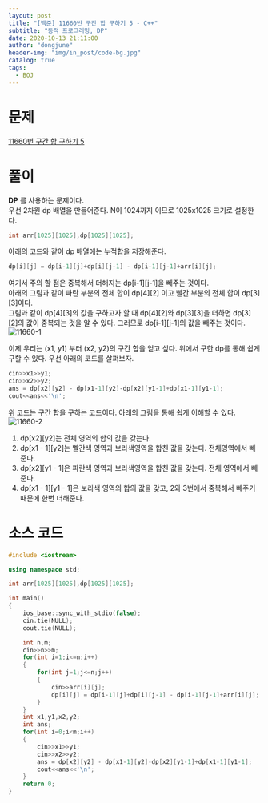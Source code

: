 ```yaml
---
layout: post
title: "[백준] 11660번 구간 합 구하기 5 - C++"
subtitle: "동적 프로그래밍, DP"
date: 2020-10-13 21:11:00
author: "dongjune"
header-img: "img/in_post/code-bg.jpg"
catalog: true
tags:
  - BOJ
---
```


# 문제

[11660번 구간 합 구하기 5](https://www.acmicpc.net/problem/1753)

# 풀이

**DP** 를 사용하는 문제이다.  
우선 2차원 dp 배열을 만들어준다. N이 1024까지 이므로 1025x1025 크기로 설정한다.

```c++
int arr[1025][1025],dp[1025][1025];
```

아래의 코드와 같이 dp 배열에는 누적합을 저장해준다.

```c++
dp[i][j] = dp[i-1][j]+dp[i][j-1] - dp[i-1][j-1]+arr[i][j];
```

여기서 주의 할 점은 중복해서 더해지는 dp[i-1][j-1]을 빼주는 것이다.  
아래의 그림과 같이 파란 부분의 전체 합이 dp[4][2] 이고 빨간 부분의 전체 합이 dp[3][3]이다.  
그림과 같이 dp[4][3]의 값을 구하고자 할 때 dp[4][2]와 dp[3][3]을 더하면 dp[3][2]의 값이 중복되는 것을 알 수 있다. 그러므로 dp[i-1][j-1]의 값을 빼주는 것이다.
![11660-1](https://user-images.githubusercontent.com/53213397/117607016-14605380-b196-11eb-88a0-c4abf27e7aba.png)


이제 우리는 (x1, y1) 부터 (x2, y2)의 구간 합을 얻고 싶다. 위에서 구한 dp를 통해 쉽게 구할 수 있다. 우선 아래의 코드를 살펴보자.

```c++
cin>>x1>>y1;
cin>>x2>>y2;
ans = dp[x2][y2] - dp[x1-1][y2]-dp[x2][y1-1]+dp[x1-1][y1-1];
cout<<ans<<'\n';
```

위 코드는 구간 합을 구하는 코드이다. 아래의 그림을 통해 쉽게 이해할 수 있다.
![11660-2](https://user-images.githubusercontent.com/53213397/117607021-16c2ad80-b196-11eb-9f59-ce320f0d83e9.png)


1. dp[x2][y2]는 전체 영역의 합의 값을 갖는다.
2. dp[x1 - 1][y2]는 빨간색 영역과 보라색영역을 합친 값을 갖는다. 전체영역에서 빼준다.
3. dp[x2][y1 - 1]은 파란색 영역과 보라색영역을 합친 값을 갖는다. 전체 영역에서 빼준다.
4. dp[x1 - 1][y1 - 1]은 보라색 영역의 합의 값을 갖고, 2와 3번에서 중복해서 빼주기 때문에 한번 더해준다.

# 소스 코드

```c++
#include <iostream>

using namespace std;

int arr[1025][1025],dp[1025][1025];

int main()
{
    ios_base::sync_with_stdio(false);
    cin.tie(NULL);
    cout.tie(NULL);

    int n,m;
    cin>>n>>m;
    for(int i=1;i<=n;i++)
    {
        for(int j=1;j<=n;j++)
        {
            cin>>arr[i][j];
            dp[i][j] = dp[i-1][j]+dp[i][j-1] - dp[i-1][j-1]+arr[i][j];
        }
    }
    int x1,y1,x2,y2;
    int ans;
    for(int i=0;i<m;i++)
    {
        cin>>x1>>y1;
        cin>>x2>>y2;
        ans = dp[x2][y2] - dp[x1-1][y2]-dp[x2][y1-1]+dp[x1-1][y1-1];
        cout<<ans<<'\n';
    }
    return 0;
}
```

